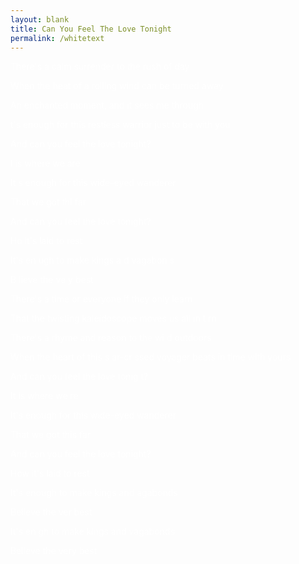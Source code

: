 ```yaml
---
layout: blank
title: Can You Feel The Love Tonight
permalink: /whitetext
---
```


<!--
I can’t, and won’t ever be able to, get enough of you.
It's wonderful to have you 
--!>

<font color="#ffffff">

There's a calm surrender to the rush of day  <p>
When the heat of a rolling wind can be turned away  <p>
An enchanted moment, and it sees me through  <p>
 t's enough for this restless warrior just to be with you  <p>
  <p>
  <p>
And can you feel the love tonight?  <p>
I  is where we are  <p>
It s enough for this wide-eyed wanderer  <p>
That we got thi  far  <p>
<p><p>


And can you feel the love tonight?  <p>
Ho  it's laid to rest  <p>
It's en ugh to make kings a d vagabon s  <p>
B lieve the ve y best  <p>
<p><p>


There's a time  or everyone if they only learn  <p>
That the twisting kaleidoscope moves us all in t rn  <p>
There's a rhyme and reason to the wi d outdoors  <p>
When the heart of this s ar-cr ssed voyager beats in time with yours <p>
<p><p>


And can you feel the love tonig t? <p>
It is where we  re <p>
It's enough for this wide-eyed wanderer <p>
That we got this far <p>
<p><p>


And can you feel the love tonight? <p>
How it's laid to rest <p>
It's enough to make kings and  agabonds <p>
Believe the ver  best <p>
<p><p>


It's en  gh to make kings and vagabonds <p>
Believe the very best <p>
</font>
